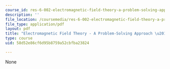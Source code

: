 ```yaml
---
course_id: res-6-002-electromagnetic-field-theory-a-problem-solving-approach-spring-2008
description: ''
file_location: /coursemedia/res-6-002-electromagnetic-field-theory-a-problem-solving-approach-spring-2008/58d52e86cf6d95b8759a52cbfba23824_MITRES_6_002S08_index.pdf
file_type: application/pdf
layout: pdf
title: "Electromagnetic Field Theory - A Problem-Solving Approach \u2013 Index"
type: course
uid: 58d52e86cf6d95b8759a52cbfba23824

---
```

None